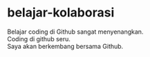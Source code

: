 # belajar-kolaborasi

Belajar coding di Github sangat menyenangkan.<br>
Coding di github seru.<br>
Saya akan berkembang bersama Github.
